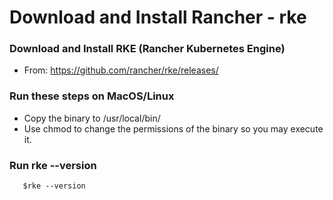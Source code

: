 <h1> Download and Install Rancher - rke  </h1>

<h3>Download and Install RKE (Rancher Kubernetes Engine) </h3>

- From: https://github.com/rancher/rke/releases/ 

<h3> Run these steps on MacOS/Linux </h3>

  - Copy the binary to /usr/local/bin/
  - Use chmod to change the permissions of the binary so you may execute it.

<h3>Run rke --version</h3>

       $rke --version
